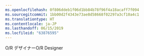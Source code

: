 ```yaml
---
ms.openlocfilehash: 0f806ddeb1f06d1bb84b78f96f4a18acaff7f094
ms.sourcegitcommit: 1bb00d2f4343e73ae8d58668f02297a3cf10a4c1
ms.translationtype: HT
ms.contentlocale: ja-JP
ms.lasthandoff: 06/15/2019
ms.locfileid: "63876595"
---
```

<span data-ttu-id="32879-101">O/R デザイナー</span><span class="sxs-lookup"><span data-stu-id="32879-101">O/R Designer</span></span>